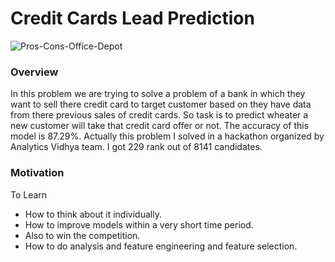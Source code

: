 # Credit Cards Lead Prediction

![Pros-Cons-Office-Depot](https://user-images.githubusercontent.com/43174363/120846837-4d6ec680-c590-11eb-8edb-bccccbafd597.jpeg)

### Overview
In this problem we are trying to solve a problem of a bank in which they want to sell there credit card to target
customer based on they have data from there previous sales of credit cards. So task is to predict wheater a new
customer will take that credit card offer or not. The accuracy of this model is 87.29%. Actually
this problem I solved in a hackathon organized by Analytics Vidhya team. I got 229 rank out of 8141 candidates.

### Motivation 
To Learn
* How to think about it individually.
* How to improve models within a very short time period.
* Also to win the competition.
* How to do analysis and feature engineering and feature selection.

